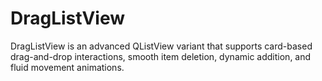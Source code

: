 # DragListView
DragListView is an advanced QListView variant that supports card-based drag-and-drop interactions, smooth item deletion, dynamic addition, and fluid movement animations. 
